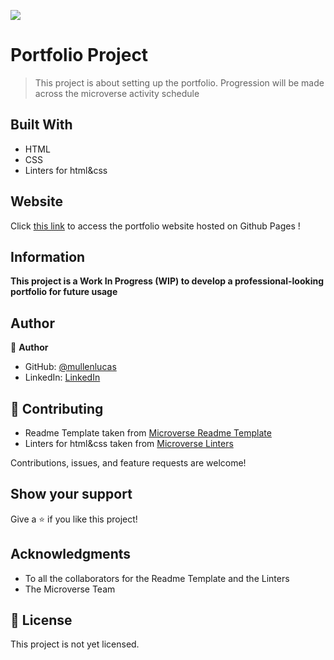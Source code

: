 ![](https://img.shields.io/badge/Microverse-blueviolet)

# Portfolio Project

> This project is about setting up the portfolio. Progression will be made across the microverse activity schedule


## Built With

- HTML
- CSS
- Linters for html&css

## Website

Click [this link](https://mullenlucas.github.io/portfolio_main/) to access the portfolio website hosted on Github Pages !

## Information

**This project is a Work In Progress (WIP) to develop a professional-looking portfolio for future usage**

## Author

👤 **Author**

- GitHub: [@mullenlucas](https://github.com/mullenlucas)
- LinkedIn: [LinkedIn](https://www.linkedin.com/in/lucas-mullen-447312119/)

## 🤝 Contributing

 - Readme Template taken from [Microverse Readme Template](https://github.com/microverseinc/readme-template)
 - Linters for html&css taken from [Microverse Linters](https://github.com/microverseinc/linters-config)
 
Contributions, issues, and feature requests are welcome!

## Show your support

Give a ⭐️ if you like this project!

## Acknowledgments

- To all the collaborators for the Readme Template and the Linters
- The Microverse Team

## 📝 License

This project is not yet licensed.

